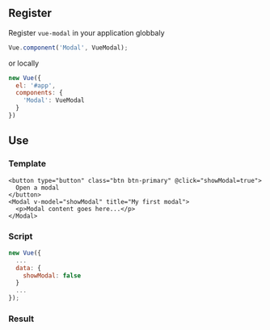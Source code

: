 ## Register
Register ```vue-modal``` in your application globbaly
``` js
Vue.component('Modal', VueModal);
```
or locally
``` js
new Vue({
  el: '#app',
  components: {
    'Modal': VueModal
  }
})
```
## Use
### Template

``` vue
<button type="button" class="btn btn-primary" @click="showModal=true">
  Open a modal
</button>
<Modal v-model="showModal" title="My first modal">
  <p>Modal content goes here...</p>
</Modal>
```

### Script
``` js
new Vue({
  ...
  data: {
    showModal: false
  }
  ...
});
```
### Result
<Example1 />